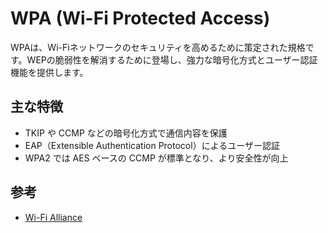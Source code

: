 # WPA (Wi-Fi Protected Access)

WPAは、Wi-Fiネットワークのセキュリティを高めるために策定された規格です。WEPの脆弱性を解消するために登場し、強力な暗号化方式とユーザー認証機能を提供します。

## 主な特徴
- TKIP や CCMP などの暗号化方式で通信内容を保護
- EAP（Extensible Authentication Protocol）によるユーザー認証
- WPA2 では AES ベースの CCMP が標準となり、より安全性が向上

## 参考
- [Wi-Fi Alliance](https://www.wi-fi.org/)
